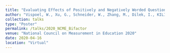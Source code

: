 ```yaml
---
title: "Evaluating Effects of Positively and Negatively Worded Questionnaire Items using the Bifactor Model"
author: "Vispoel, W., Xu, G., Schneider, W., Zhang, M., Dilek, I., KILINC, M."
collection: talks
type: "Poster"
permalink: /talks/2020_NCME_Bifactor
venue: "National Council on Measurement in Education 2020"
date: 2020-04-16
location: "Virtual"
---
```


